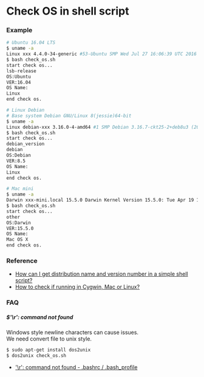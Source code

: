 
# Check OS in shell script


### Example
```sh
# Ubuntu 16.04 LTS
$ uname -a 
Linux xxx 4.4.0-34-generic #53-Ubuntu SMP Wed Jul 27 16:06:39 UTC 2016 x86_64 x86_64 x86_64 GNU/Linux
$ bash check_os.sh 
start check os...
lsb-release
OS:Ubuntu
VER:16.04
OS Name:
Linux
end check os.

# Linux Debian
# Base system Debian GNU/Linux 8(jessie)64-bit
$ uname -a
Linux debian-xxx 3.16.0-4-amd64 #1 SMP Debian 3.16.7-ckt25-2+deb8u3 (2016-07-02) x86_64 GNU/Linux
$ bash check_os.sh 
start check os...
debian_version
debian
OS:Debian
VER:8.5
OS Name:
Linux
end check os.

# Mac mini
$ uname -a
Darwin xxx-mini.local 15.5.0 Darwin Kernel Version 15.5.0: Tue Apr 19 18:36:36 PDT 2016; root:xnu-3248.50.21~8/RELEASE_X86_64 x86_64
$ bash check_os.sh 
start check os...
other
OS:Darwin
VER:15.5.0
OS Name:
Mac OS X
end check os.
```


### Reference
- [How can I get distribution name and version number in a simple shell script?](http://unix.stackexchange.com/questions/6345/how-can-i-get-distribution-name-and-version-number-in-a-simple-shell-script)
- [How to check if running in Cygwin, Mac or Linux?](http://stackoverflow.com/questions/3466166/how-to-check-if-running-in-cygwin-mac-or-linux)


### FAQ
##### $'\r': command not found
Windows style newline characters can cause issues.  
We need convert file to unix style.
```sh
$ sudo apt-get install dos2unix
$ dos2unix check_os.sh
```
- ['\r': command not found - .bashrc / .bash_profile](http://stackoverflow.com/questions/11616835/r-command-not-found-bashrc-bash-profile)